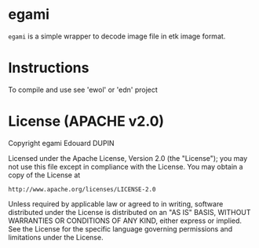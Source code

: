 egami
=====

`egami` is a simple wrapper to decode image file in etk image format.

Instructions
============

To compile and use see 'ewol' or 'edn' project

License (APACHE v2.0)
=====================
Copyright egami Edouard DUPIN

Licensed under the Apache License, Version 2.0 (the "License");
you may not use this file except in compliance with the License.
You may obtain a copy of the License at

    http://www.apache.org/licenses/LICENSE-2.0

Unless required by applicable law or agreed to in writing, software
distributed under the License is distributed on an "AS IS" BASIS,
WITHOUT WARRANTIES OR CONDITIONS OF ANY KIND, either express or implied.
See the License for the specific language governing permissions and
limitations under the License.


